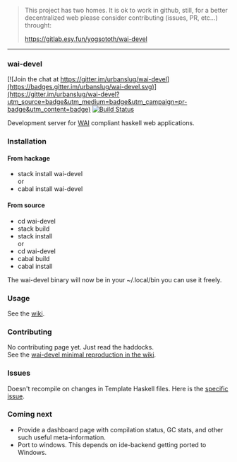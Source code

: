 > This project has two homes.
> It is ok to work in github, still, for a better decentralized web
> please consider contributing (issues, PR, etc...) throught:
>
> https://gitlab.esy.fun/yogsototh/wai-devel

---


### wai-devel

[![Join the chat at https://gitter.im/urbanslug/wai-devel](https://badges.gitter.im/urbanslug/wai-devel.svg)](https://gitter.im/urbanslug/wai-devel?utm_source=badge&utm_medium=badge&utm_campaign=pr-badge&utm_content=badge)
[![Build Status](https://travis-ci.org/urbanslug/wai-devel.svg?branch=master)](https://travis-ci.org/urbanslug/wai-devel)

Development server for [WAI] compliant haskell web applications.

### Installation  
#### From hackage
- stack install wai-devel  
or  
- cabal install wai-devel  

#### From source  
- cd wai-devel
- stack build
- stack install  
or  
- cd wai-devel
- cabal build
- cabal install  

The wai-devel binary will now be in your ~/.local/bin you can use it freely.


### Usage
See the [wiki].

### Contributing
No contributing page yet. Just read the haddocks.  
See the [wai-devel minimal reproduction in the wiki].

### Issues
Doesn't recompile on changes in Template Haskell files. Here is the [specific issue].

### Coming next
- Provide a dashboard page with compilation status, GC stats, and other such useful meta-information.
- Port to windows. This depends on ide-backend getting ported to Windows.


[WAI]: http://www.yesodweb.com/book/web-application-interface
[wiki]: https://github.com/urbanslug/wai-devel/wiki
[specific issue]: https://github.com/fpco/ide-backend/issues/313
[wai-devel minimal reproduction in the wiki]: https://github.com/urbanslug/wai-devel/wiki/Minimal-reproduction.
